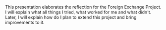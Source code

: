 This presentation elaborates the reflection for the Foreign Exchange Project. I will explain what all things I tried, what worked for me and what didn't. Later, I will explain how do I plan to extend this project and bring improvements to it.